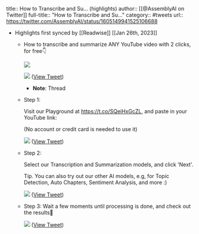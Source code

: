 title:: How to Transcribe and Su... (highlights)
author:: [[@AssemblyAI on Twitter]]
full-title:: "How to Transcribe and Su..."
category:: #tweets
url:: https://twitter.com/AssemblyAI/status/1605149941525106688

- Highlights first synced by [[Readwise]] [[Jan 26th, 2023]]
	- How to transcribe and summarize ANY YouTube video with 2 clicks, for free👇 
	  
	  ![](https://pbs.twimg.com/media/FkajGMNXEAAgH_B.png) 
	  
	  ![](https://pbs.twimg.com/media/FkajI4LWIAIWKT2.jpg) ([View Tweet](https://twitter.com/AssemblyAI/status/1605149941525106688))
		- **Note**: Thread
	- Step 1:
	  
	  Visit our Playground at https://t.co/SQeiHxGcZL, and paste in your YouTube link:
	  
	  (No account or credit card is needed to use it) 
	  
	  ![](https://pbs.twimg.com/media/FkajPN-WYAEo02K.jpg) ([View Tweet](https://twitter.com/AssemblyAI/status/1605150099465723904))
	- Step 2:
	  
	  Select our Transcription and Summarization models, and click 'Next'.
	  
	  Tip. You can also try out our other AI models, e.g, for Topic Detection, Auto Chapters, Sentiment Analysis, and more :) 
	  
	  ![](https://pbs.twimg.com/media/Fkaa4nfX0AI6jjK.jpg) ([View Tweet](https://twitter.com/AssemblyAI/status/1605150108240478208))
	- Step 3: Wait a few moments until processing is done, and check out the results🤗 
	  
	  ![](https://pbs.twimg.com/media/FkajhfNX0AIcrKv.jpg) ([View Tweet](https://twitter.com/AssemblyAI/status/1605150264889057280))